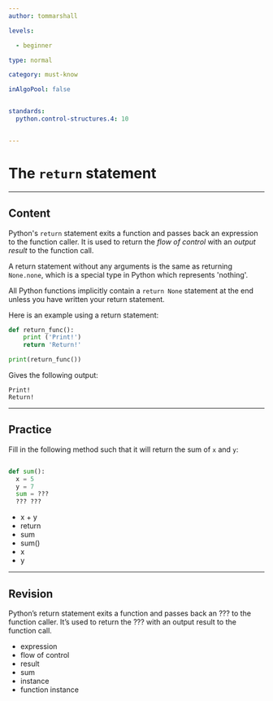 ```yaml
---
author: tommarshall

levels:

  - beginner

type: normal

category: must-know

inAlgoPool: false


standards:
  python.control-structures.4: 10


---
```


# The `return` statement

---
## Content

Python's `return` statement exits a function and passes back an expression to the function caller. It is used to return the *flow of control* with an *output result* to the function call.

A return statement without any arguments is the same as returning `None.none`, which is a special type in Python which represents 'nothing'.

All Python functions implicitly contain a `return None` statement at the end unless you have written your return statement.

Here is an example using a return statement:

```python
def return_func():
    print ('Print!')
    return 'Return!'

print(return_func())
```
Gives the following output:
```
Print!
Return!
```
--- 
## Practice

Fill in the following method such that it will return the sum of `x` and `y`:

```python

def sum():
  x = 5
  y = 7
  sum = ???
  ??? ???

```

* x + y
* return
* sum
* sum()
* x 
* y

---
## Revision

Python’s return statement exits a function and passes back an ??? to the function caller. It’s used to return the ??? with an output result to the function call.


* expression
* flow of control
* result
* sum
* instance
* function instance
